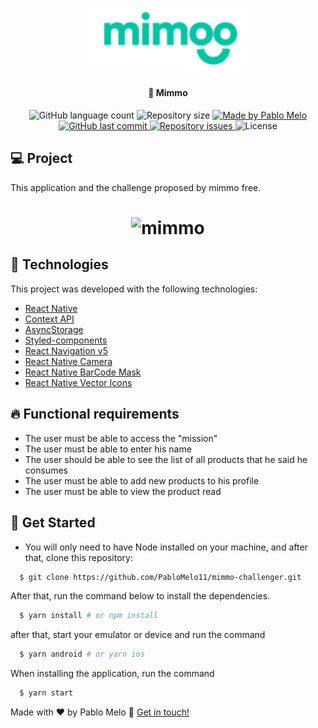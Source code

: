 <h1 align="center">
    <img alt="mimmo" title="#mimmo" src="src/assets/logo.png" width="250px" />
</h1>

<h4 align="center">
	🚀 Mimmo
</h4>

<p align="center">
  <img alt="GitHub language count" src="https://img.shields.io/github/languages/count/PabloMelo11/mimo-challenger?color=%2304D361">

  <img alt="Repository size" src="https://img.shields.io/github/repo-size/PabloMelo11/mimo-challenger">

  <a href="https://www.linkedin.com/in/pablo-melo-377297161/">
    <img alt="Made by Pablo Melo" src="https://img.shields.io/badge/made%20by-PabloMelo11-%2304D361">
  </a>

  <a href="https://github.com/PabloMelo11/mimo-challenger/commits/master">
    <img alt="GitHub last commit" src="https://img.shields.io/github/last-commit/PabloMelo11/mimo-challenger">
  </a>

  <a href="https://github.com/PabloMelo11/mimo-challenger/issues">
    <img alt="Repository issues" src="https://img.shields.io/github/issues/PabloMelo11/mimo-challenger">
  </a>

  <img alt="License" src="https://img.shields.io/badge/license-MIT-brightgreen">
</p>

## 💻 Project

This application and the challenge proposed by mimmo free.

<h1 align="center">
    <img alt="mimmo" title="mimmo" src=".github/video.gif" width="px" />
</h1>

## 🚀 Technologies

This project was developed with the following technologies:

- [React Native](https://facebook.github.io/react-native/)
- [Context API](https://pt-br.reactjs.org/docs/context.html)
- [AsyncStorage](https://github.com/react-native-community/async-storages)
- [Styled-components](https://styled-components.com/)
- [React Navigation v5](https://reactnavigation.org/)
- [React Native Camera](https://github.com/react-native-community/react-native-camera)
- [React Native BarCode Mask](https://www.npmjs.com/package/react-native-barcode-mask)
- [React Native Vector Icons](console.aws.amazon.com/console/home?nc2=h_ct&src=header-signin&region=us-east-1)

## 🔥️ Functional requirements

- The user must be able to access the "mission"
- The user must be able to enter his name
- The user should be able to see the list of all products that he said he consumes
- The user must be able to add new products to his profile
- The user must be able to view the product read

## 🤔 Get Started

- You will only need to have Node installed on your machine, and after that, clone this repository:
```sh
  $ git clone https://github.com/PabloMelo11/mimmo-challenger.git
```

After that, run the command below to install the dependencies.
```sh
  $ yarn install # or npm install
```

after that, start your emulator or device and run the command
```sh
  $ yarn android # or yarn ios
```

When installing the application, run the command
```sh
  $ yarn start
```

Made with ♥ by Pablo Melo :wave: [Get in touch!](https://www.linkedin.com/in/pablo-melo-377297161/)
